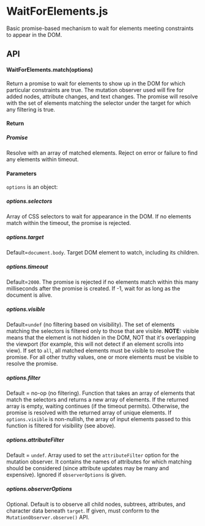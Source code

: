 # WaitForElements.js

Basic promise-based mechanism to wait for elements meeting constraints to appear in the DOM.

## API

#### WaitForElements.match(options)

Return a promise to wait for elements to show up in the DOM for which particular constraints are true.  The mutation observer used will fire for added nodes, attribute changes, and text changes.  The promise will resolve with the set of elements matching the selector under the target for which any filtering is true.

#### Return

##### Promise

Resolve with an array of matched elements.  Reject on error or failure to find any elements within timeout.

#### Parameters

`options` is an object:

##### options.selectors

Array of CSS selectors to wait for appearance in the DOM.  If no elements match within the timeout, the promise is rejected.

##### options.target

Default=`document.body`.  Target DOM element to watch, including its children.

##### options.timeout

Default=`2000`.  The promise is rejected if no elements match within this many milliseconds after the promise is created.  If -1, wait for as long as the document is alive.

##### options.visible

Default=`undef` (no filtering based on visibility).  The set of elements matching the selectors is filtered only to those that are visible.  **NOTE:** visible means that the element is not hidden in the DOM, NOT that it's overlapping the viewport (for example, this will not detect if an element scrolls into view).  If set to `all`, all matched elements must be visible to resolve the promise.  For all other truthy values, one or more elements must be visible to resolve the promise.

##### options.filter

Default = no-op (no filtering).  Function that takes an array of elements that match the selectors and returns a new array of elements.  If the returned array is empty, waiting continues (if the timeout permits).  Otherwise, the promise is resolved with the returned array of unique elements.  If `options.visible` is non-nullish, the array of input elements passed to this function is filtered for visibility (see above).

##### options.attributeFilter

Default = `undef`.  Array used to set the `attributeFilter` option for the mutation observer.  It contains the names of attributes for which matching should be considered (since attribute updates may be many and expensive).  Ignored if `observerOptions` is given.

##### options.observerOptions

Optional.  Default is to observe all child nodes, subtrees, attributes, and character data beneath `target`.  If given, must conform to the `MutationObserver.observe()` API.
